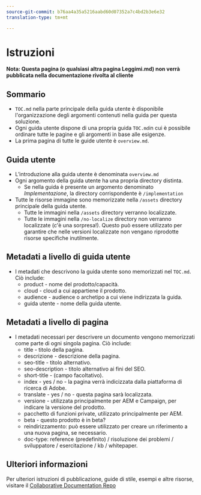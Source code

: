 ```yaml
---
source-git-commit: b76aa4a35a5216aabd60d07352a7c4bd2b3e6e32
translation-type: tm+mt

---
```

# Istruzioni

**Nota: Questa pagina (o qualsiasi altra pagina Leggimi.md) non verrà pubblicata nella documentazione rivolta al cliente**

## Sommario

+ `TOC.md` nella parte principale della guida utente è disponibile l'organizzazione degli argomenti contenuti nella guida per questa soluzione.
+ Ogni guida utente dispone di una propria guida `TOC.md`in cui è possibile ordinare tutte le pagine e gli argomenti in base alle esigenze.
+ La prima pagina di tutte le guide utente è `overview.md`.

## Guida utente

+ L’introduzione alla guida utente è denominata `overview.md`
+ Ogni argomento della guida utente ha una propria directory distinta.
   + Se nella guida è presente un argomento denominato *Implementazione*, la directory corrispondente è `/implementation`
+ Tutte le risorse immagine sono memorizzate nella `/assets` directory principale della guida utente.
   + Tutte le immagini nella `/assets` directory verranno localizzate.
   + Tutte le immagini nella `/no-localize` directory non verranno localizzate (c'è una sorpresa!). Questo può essere utilizzato per garantire che nelle versioni localizzate non vengano riprodotte risorse specifiche inutilmente.

## Metadati a livello di guida utente

+ I metadati che descrivono la guida utente sono memorizzati nel `TOC.md`. Ciò include:
   + product - nome del prodotto/capacità.
   + cloud - cloud a cui appartiene il prodotto.
   + audience - audience o archetipo a cui viene indirizzata la guida.
   + guida utente - nome della guida utente.

## Metadati a livello di pagina

+ I metadati necessari per descrivere un documento vengono memorizzati come parte di ogni singola pagina. Ciò include:
   + title - titolo della pagina.
   + descrizione - descrizione della pagina.
   + seo-title - titolo alternativo.
   + seo-description - titolo alternativo ai fini del SEO.
   + short-title - (campo facoltativo).
   + index - yes / no - la pagina verrà indicizzata dalla piattaforma di ricerca di Adobe.
   + translate - yes / no - questa pagina sarà localizzata.
   + versione - utilizzata principalmente per AEM e Campaign, per indicare la versione del prodotto.
   + pacchetto di funzioni private, utilizzato principalmente per AEM.
   + beta - questo prodotto è in beta?
   + reindirizzamento: può essere utilizzato per creare un riferimento a una nuova pagina, se necessario.
   + doc-type: reference (predefinito) / risoluzione dei problemi / sviluppatore / esercitazione / kb / whitepaper.

## Ulteriori informazioni

Per ulteriori istruzioni di pubblicazione, guide di stile, esempi e altre risorse, visitare il [Collaborative Documentation Repo](https://git.corp.adobe.com/AdobeDocs/collaborative-doc-instructions)
